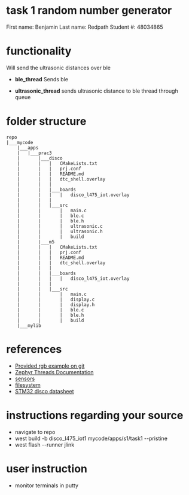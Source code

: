 # task 1 random number generator

First name: Benjamin
Last name: Redpath
Student #: 48034865

# functionality

Will send the ultrasonic distances over ble

- **ble_thread**
    Sends ble

- **ultrasonic_thread**
    sends ultrasonic distance to ble thread through queue

# folder structure 
```
repo
|___mycode
    |___apps
    |   |___prac3
    |       |___disco
    |       |   |   CMakeLists.txt
    |       |   |   prj.conf
    |       |   |   README.md
    |       |   |   dtc_shell.overlay
    |       |   |
    |       |   |___boards
    |       |   |   |   disco_l475_iot.overlay
    |       |   |
    |       |   |___src
    |       |       |   main.c
    |       |       |   ble.c
    |       |       |   ble.h
    |       |       |   ultrasonic.c
    |       |       |   ultrasonic.h
    |       |       |   build
    |       |___m5
    |       |   |   CMakeLists.txt
    |       |   |   prj.conf
    |       |   |   README.md
    |       |   |   dtc_shell.overlay
    |       |   |
    |       |   |___boards
    |       |   |   |   disco_l475_iot.overlay
    |       |   |
    |       |   |___src
    |       |       |   main.c
    |       |       |   display.c
    |       |       |   display.h
    |       |       |   ble.c
    |       |       |   ble.h
    |       |       |   build
    |___mylib
```

# references
- [Provided rgb example on git](https://github.com/Seeed-Studio/Grove_Chainable_RGB_LED/blob/master/ChainableLED.cpp#L109)
- [Zephyr Threads Documentation](https://docs.zephyrproject.org/latest/kernel/services/threads/index.html)
- [sensors](https://docs.zephyrproject.org/latest/hardware/peripherals/sensor/index.html)
- [filesystem](https://docs.zephyrproject.org/latest/services/file_system/index.html)
- [STM32 disco datasheet](https://www.st.com/resource/en/user_manual/um2153-discovery-kit-for-iot-node-multichannel-communication-with-stm32l4-stmicroelectronics.pdf)

# instructions regarding your source
- navigate to repo
- west build -b disco_l475_iot1 mycode/apps/s1/task1 --pristine
- west flash --runner jlink

# user instruction
- monitor terminals in putty